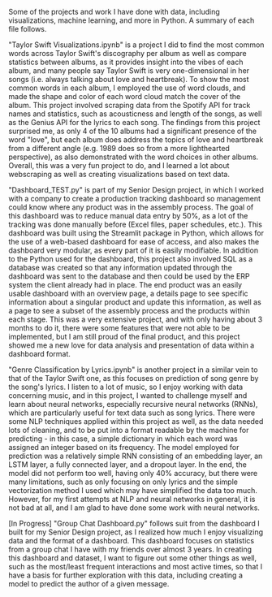 Some of the projects and work I have done with data, including visualizations, machine learning, and more in Python. A summary of each file follows.

"Taylor Swift Visualizations.ipynb" is a project I did to find the most common words across Taylor Swift's discography per album as well as compare statistics between albums, as it provides insight into the vibes of each album, and many people say Taylor Swift is very one-dimensional in her songs (i.e. always talking about love and heartbreak). To show the most common words in each album, I employed the use of word clouds, and made the shape and color of each word cloud match the cover of the album. This project involved scraping data from the Spotify API for track names and statistics, such as acousticness and length of the songs, as well as the Genius API for the lyrics to each song. The findings from this project surprised me, as only 4 of the 10 albums had a significant presence of the word "love", but each album does address the topics of love and heartbreak from a different angle (e.g. 1989 does so from a more lighthearted perspective), as also demonstrated with the word choices in other albums. Overall, this was a very fun project to do, and I learned a lot about webscraping as well as creating visualizations based on text data. 

"Dashboard_TEST.py" is part of my Senior Design project, in which I worked with a company to create a production tracking dashboard so management could know where any product was in the assembly process. The goal of this dashboard was to reduce manual data entry by 50%, as a lot of the tracking was done manually before (Excel files, paper schedules, etc.). This dashboard was built using the Streamlit package in Python, which allows for the use of a web-based dashboard for ease of access, and also makes the dashboard very modular, as every part of it is easily modifiable. In addition to the Python used for the dashboard, this project also involved SQL as a database was created so that any information updated through the dashboard was sent to the database and then could be used by the ERP system the client already had in place. The end product was an easily usable dashboard with an overview page, a details page to see specific information about a singular product and update this information, as well as a page to see a subset of the assembly process and the products within each stage. This was a very extensive project, and with only having about 3 months to do it, there were some features that were not able to be implemented, but I am still proud of the final product, and this project showed me a new love for data analysis and presentation of data within a dashboard format.

"Genre Classification by Lyrics.ipynb" is another project in a similar vein to that of the Taylor Swift one, as this focuses on prediction of song genre by the song's lyrics. I listen to a lot of music, so I enjoy working with data concerning music, and in this project, I wanted to challenge myself and learn about neural networks, especially recursive neural networks (RNNs), which are particularly useful for text data such as song lyrics. There were some NLP techniques applied within this project as well, as the data needed lots of cleaning, and to be put into a format readable by the machine for predicting - in this case, a simple dictionary in which each word was assigned an integer based on its frequency. The model employed for prediction was a relatively simple RNN consisting of an embedding layer, an LSTM layer, a fully connected layer, and a dropout layer. In the end, the model did not perform too well, having only 40% accuracy, but there were many limitations, such as only focusing on only lyrics and the simple vectorization method I used which may have simplified the data too much. However, for my first attempts at NLP and neural networks in general, it is not bad at all, and I am glad to have done some work with neural networks.

[In Progress] "Group Chat Dashboard.py" follows suit from the dashboard I built for my Senior Design project, as I realized how much I enjoy visualizing data and the format of a dashboard. This dashboard focuses on statistics from a group chat I have with my friends over almost 3 years. In creating this dashboard and dataset, I want to figure out some other things as well, such as the most/least frequent interactions and most active times, so that I have a basis for further exploration with this data, including creating a model to predict the author of a given message. 
